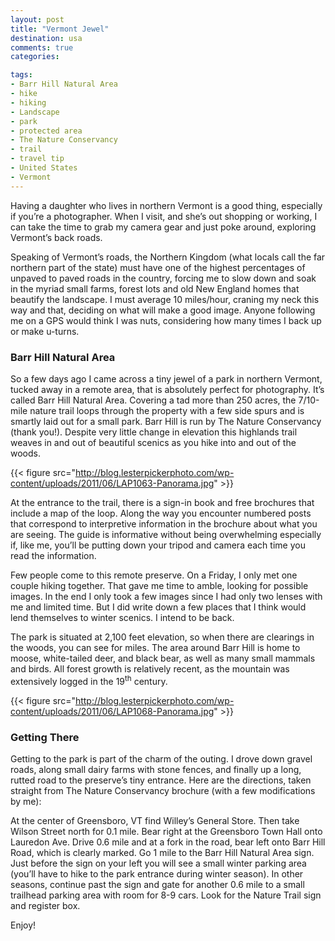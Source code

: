 ```yaml
---
layout: post
title: "Vermont Jewel"
destination: usa
comments: true
categories:

tags:
- Barr Hill Natural Area
- hike
- hiking
- Landscape
- park
- protected area
- The Nature Conservancy
- trail
- travel tip
- United States
- Vermont
---
```

Having a daughter who lives in northern Vermont is a good thing, especially if you’re a photographer. When I visit, and she’s out shopping or working, I can take the time to grab my camera gear and just poke around, exploring Vermont’s back roads.

Speaking of Vermont’s roads, the Northern Kingdom (what locals call the far northern part of the state) must have one of the highest percentages of unpaved to paved roads in the country, forcing me to slow down and soak in the myriad small farms, forest lots and old New England homes that beautify the landscape. I must average 10 miles/hour, craning my neck this way and that, deciding on what will make a good image. Anyone following me on a GPS would think I was nuts, considering how many times I back up or make u-turns.

<h3>Barr Hill Natural Area</h3>
So a few days ago I came across a tiny jewel of a park in northern Vermont, tucked away in a remote area, that is absolutely perfect for photography. It’s called Barr Hill Natural Area. Covering a tad more than 250 acres, the 7/10-mile nature trail loops through the property with a few side spurs and is smartly laid out for a small park. Barr Hill is run by The Nature Conservancy (thank you!). Despite very little change in elevation this highlands trail weaves in and out of beautiful scenics as you hike into and out of the woods.

{{< figure src="http://blog.lesterpickerphoto.com/wp-content/uploads/2011/06/LAP1063-Panorama.jpg" >}}

At the entrance to the trail, there is a sign-in book and free brochures that include a map of the loop. Along the way you encounter numbered posts that correspond to interpretive information in the brochure about what you are seeing. The guide is informative without being overwhelming especially if, like me, you’ll be putting down your tripod and camera each time you read the information.

Few people come to this remote preserve. On a Friday, I only met one couple hiking together. That gave me time to amble, looking for possible images. In the end I only took a few images since I had only two lenses with me and limited time. But I did write down a few places that I think would lend themselves to winter scenics. I intend to be back.

The park is situated at 2,100 feet elevation, so when there are clearings in the woods, you can see for miles. The area around Barr Hill is home to moose, white-tailed deer, and black bear, as well as many small mammals and birds. All forest growth is relatively recent, as the mountain was extensively logged in the 19<sup>th</sup> century.

{{< figure src="http://blog.lesterpickerphoto.com/wp-content/uploads/2011/06/LAP1068-Panorama.jpg" >}}

<h3>Getting There</h3>
Getting to the park is part of the charm of the outing. I drove down gravel roads, along small dairy farms with stone fences, and finally up a long, rutted road to the preserve’s tiny entrance. Here are the directions, taken straight from The Nature Conservancy brochure (with a few modifications by me):

At the center of Greensboro, VT find Willey’s General Store. Then take Wilson Street north for 0.1 mile. Bear right at the Greensboro Town Hall onto Lauredon Ave. Drive 0.6 mile and at a fork in the road, bear left onto Barr Hill Road, which is clearly marked. Go 1 mile to the Barr Hill Natural Area sign. Just before the sign on your left you will see a small winter parking area (you’ll have to hike to the park entrance during winter season). In other seasons, continue past the sign and gate for another 0.6 mile to a small trailhead parking area with room for 8-9 cars. Look for the Nature Trail sign and register box.

Enjoy!